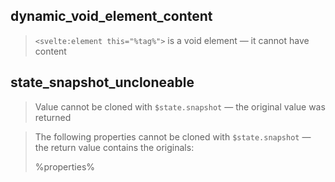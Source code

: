 ## dynamic_void_element_content

> `<svelte:element this="%tag%">` is a void element — it cannot have content

## state_snapshot_uncloneable

> Value cannot be cloned with `$state.snapshot` — the original value was returned

> The following properties cannot be cloned with `$state.snapshot` — the return value contains the originals:
>
> %properties%
